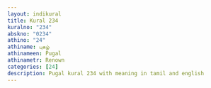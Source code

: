 ```yaml
---
layout: indikural
title: Kural 234
kuralno: "234"
abskno: "0234"
athino: "24"
athiname: புகழ்
athinameen: Pugal
athinametr: Renown
categories: [24]
description: Pugal kural 234 with meaning in tamil and english 
---
```


